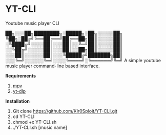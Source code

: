 # YT-CLI
Youtube music player CLI

██╗░░░██╗████████╗░█████╗░██╗░░░░░██╗
╚██╗░██╔╝╚══██╔══╝██╔══██╗██║░░░░░██║
░╚████╔╝░░░░██║░░░██║░░╚═╝██║░░░░░██║
░░╚██╔╝░░░░░██║░░░██║░░██╗██║░░░░░██║
░░░██║░░░░░░██║░░░╚█████╔╝███████╗██║
░░░╚═╝░░░░░░╚═╝░░░░╚════╝░╚══════╝╚═╝
A simple youtube music player command-line based interface. 

**Requirements**
1. [mpv](https://mpv.io/)
2. [yt-dlp](https://snapcraft.io/install/yt-dlp/debian#install)

**Installation**
1. Git clone https://github.com/Kir0Sploit/YT-CLI.git
2. cd YT-CLI
3. chmod +x YT-CLI.sh
4. ./YT-CLI.sh [music name]

